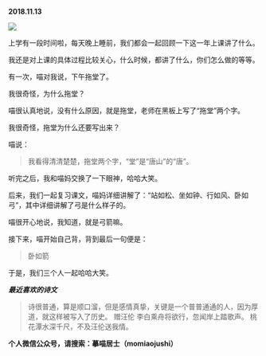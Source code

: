 
          
            
**2018.11.13**



![](//upload-images.jianshu.io/upload_images/51001-675f2e9cac36e754.jpg)




上学有一段时间啦，每天晚上睡前，我们都会一起回顾一下这一年上课讲了什么。

我还是对上课的具体过程比较关心，什么时候，都讲了什么，你们怎么做的等等。

有一次，喵对我说，下午拖堂了。

我很奇怪，为什么拖堂？

喵很认真地说，没有什么原因，就是拖堂，老师在黑板上写了“拖堂”两个字。

我很奇怪，拖堂为什么还要写出来？

喵说：
>我看得清清楚楚，拖堂两个字，“堂”是“唐山”的“唐”。



听完之后，我和喵妈交换了一下眼神，哈哈大笑。

后来，我们一起复习课文，喵妈详细讲解了：“站如松、坐如钟、行如风、卧如弓”，其中详细讲解了弓是什么样子的。

喵很开心地说，我知道，就是弓箭嘛。

接下来，喵开始自己背，背到最后一句便是：
>卧如箭



于是，我们三个人一起哈哈大笑。


***最近喜欢的诗文***
>诗很普通，算是顺口溜，但是感情真挚，关键是一个普普通通的人，因为厚道，就这样被写入了历史。
赠汪伦
李白乘舟将欲行，忽闻岸上踏歌声。
桃花潭水深千尺，不及汪伦送我情。




**个人微信公众号，请搜索：摹喵居士（momiaojushi）**

          
        